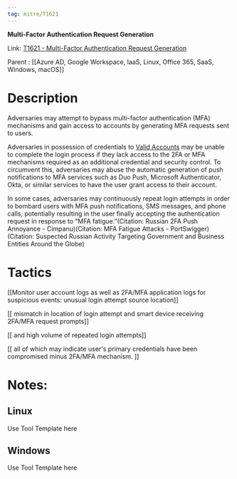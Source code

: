 ```yaml
---
tag: mitre/T1621
---
```


**Multi-Factor Authentication Request Generation**

Link: [T1621 - Multi-Factor Authentication Request Generation](https://attack.mitre.org/techniques/T1621)

Parent : [[Azure AD, Google Workspace, IaaS, Linux, Office 365, SaaS, Windows, macOS]]


# Description

Adversaries may attempt to bypass multi-factor authentication (MFA) mechanisms and gain access to accounts by generating MFA requests sent to users.

Adversaries in possession of credentials to [Valid Accounts](https://attack.mitre.org/techniques/T1078) may be unable to complete the login process if they lack access to the 2FA or MFA mechanisms required as an additional credential and security control. To circumvent this, adversaries may abuse the automatic generation of push notifications to MFA services such as Duo Push, Microsoft Authenticator, Okta, or similar services to have the user grant access to their account.

In some cases, adversaries may continuously repeat login attempts in order to bombard users with MFA push notifications, SMS messages, and phone calls, potentially resulting in the user finally accepting the authentication request in response to “MFA fatigue.”(Citation: Russian 2FA Push Annoyance - Cimpanu)(Citation: MFA Fatigue Attacks - PortSwigger)(Citation: Suspected Russian Activity Targeting Government and Business Entities Around the Globe)

# Tactics


[[Monitor user account logs as well as 2FA/MFA application logs for suspicious events: unusual login attempt source location]]

[[ mismatch in location of login attempt and smart device receiving 2FA/MFA request prompts]]

[[ and high volume of repeated login attempts]]

[[ all of which may indicate user's primary credentials have been compromised minus 2FA/MFA mechanism. ]]


# Notes:

## Linux

Use Tool Template here

## Windows

Use Tool Template here